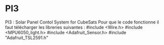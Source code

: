 # PI3
PI3 : Solar Panel Contol System for CubeSats
Pour que le code fonctionne il faut télécharger les libreries suivantes : 
#include <Wire.h>
#include <MPU6050_light.h>
#include <Adafruit_Sensor.h>
#include "Adafruit_TSL2591.h"
